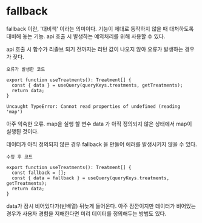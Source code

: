 # fallback

fallback 이란, '대비책' 이라는 의미이다.
기능이 제대로 동작하지 않을 때 대처하도록 대비해 놓는 기능. api 호출 시 발생하는 예외처리를 위해 사용할 수 있다.

api 호출 시 함수가 리졸브 되기 전까지는 리턴 값이 나오지 않아 오류가 발생하는 경우가 잦다.

`오류가 발생한 코드`

```
export function useTreatments(): Treatment[] {
  const { data } = useQuery(queryKeys.treatments, getTreatments);
  return data;
}
```

```
Uncaught TypeError: Cannot read properties of undefined (reading 'map')
```

아주 익숙한 오류. map을 실행 할 변수 data 가 아직 정의되지 않은 상태에서 map이 실행된 것이다.

데이터가 아직 정의되지 않은 경우 fallback 을 만들어 에러를 발생시키지 않을 수 있다.

`수정 후 코드`

```
export function useTreatments(): Treatment[] {
  const fallback = [];
  const { data = fallback } = useQuery(queryKeys.treatments, getTreatments);
  return data;
}
```

data가 잠시 비어있다가(빈배열) 뒤늦게 들어온다. 아주 잠깐이지만 데이터가 비어있는 경우가 사용자 경험을 저해한다면 미리 데이터를 정의해두는 방법도 있다.
